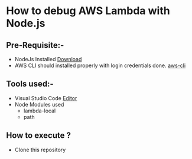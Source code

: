 # How to debug AWS Lambda with Node.js

## Pre-Requisite:-
- NodeJs Installed [Download](https://nodejs.org)
- AWS CLI should installed properly with login credentials done. [aws-cli](https://aws.amazon.com/cli/)

## Tools used:-
- Visual Studio Code [Editor](https://code.visualstudio.com/)
- Node Modules used
  - lambda-local
  - path

## How to execute ?
- Clone this repository 
